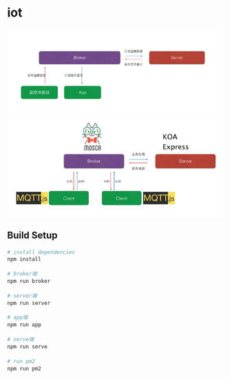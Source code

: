 # iot

![](/public/iot1.png)
![](/public/iot2.png)

## Build Setup

``` bash
# install dependencies
npm install

# broker端
npm run broker

# server端
npm run server

# app端
npm run app

# serve端
npm run serve

# run pm2
npm run pm2
